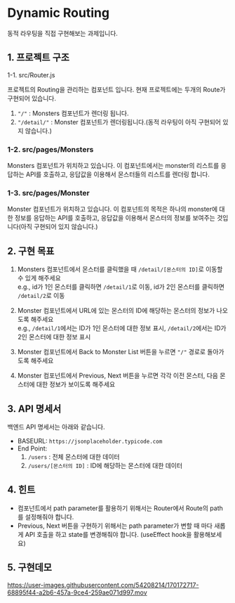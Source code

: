 # Dynamic Routing

동적 라우팅을 직접 구현해보는 과제입니다.

## 1. 프로젝트 구조

1-1. src/Router.js

프로젝트의 Routing을 관리하는 컴포넌트 입니다. 현재 프로젝트에는 두개의 Route가 구현되어 있습니다.

1. `"/"` : Monsters 컴포넌트가 렌더링 됩니다.
2. `"/detail/"` : Monster 컴포넌트가 렌더링됩니다.(동적 라우팅이 아직 구현되어 있지 않습니다.)

### 1-2. src/pages/Monsters

Monsters 컴포넌트가 위치하고 있습니다. 이 컴포넌트에서는 monster의 리스트를 응답하는 API를 호출하고,
응답값을 이용해서 몬스터들의 리스트를 렌더링 합니다.

### 1-3. src/pages/Monster

Monster 컴포넌트가 위치하고 있습니다. 이 컴포넌트의 목적은 하나의 monster에 대한 정보를 응답하는 API를 호출하고,
응답값을 이용해서 몬스터의 정보를 보여주는 것입니다(아직 구현되어 있지 않습니다.)

## 2. 구현 목표

1. Monsters 컴포넌트에서 몬스터를 클릭했을 때 `/detail/[몬스터의 ID]`로 이동할 수 있게 해주세요  
   e.g., id가 1인 몬스터를 클릭하면 `/detail/1`로 이동, id가 2인 몬스터를 클릭하면 `/detail/2`로 이동

2. Monster 컴포넌트에서 URL에 있는 몬스터의 ID에 해당하는 몬스터의 정보가 나오도록 해주세요  
   e.g., `/detail/1`에서는 ID가 1인 몬스터에 대한 정보 표시, `/detail/2`에서는 ID가 2인 몬스터에 대한 정보 표시

3. Monster 컴포넌트에서 Back to Monster List 버튼을 누르면 `"/"` 경로로 돌아가도록 해주세요

4. Monster 컴포넌트에서 Previous, Next 버튼을 누르면 각각 이전 몬스터, 다음 몬스터에 대한 정보가 보이도록 해주세요

## 3. API 명세서

백엔드 API 명세서는 아래와 같습니다.

- BASEURL: `https://jsonplaceholder.typicode.com`
- End Point:
  1. `/users` : 전체 몬스터에 대한 데이터
  2. `/users/[몬스터의 ID]` : ID에 해당하는 몬스터에 대한 데이터

## 4. 힌트

- 컴포넌트에서 path parameter를 활용하기 위해서는 Router에서 Route의 path를 설정해줘야 합니다.
- Previous, Next 버튼을 구현하기 위해서는 path parameter가 변할 때 마다 새롭게 API 호출을 하고 state를 변경해줘야 합니다.
  (useEffect hook을 활용해보세요)

## 5. 구현데모

https://user-images.githubusercontent.com/54208214/170172717-68895f44-a2b6-457a-9ce4-259ae071d997.mov
